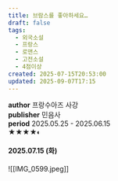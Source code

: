```yaml
---
title: 브람스를 좋아하세요…
draft: false
tags:
  - 외국소설
  - 프랑스
  - 로맨스
  - 고전소설
  - 4점이상
created: 2025-07-15T20:53:00
updated: 2025-09-07T17:15
---
```

**author** 프랑수아즈 사강<br/>
**publisher** 민음사<br/>
**period** 2025.05.25 - 2025.06.15<br/>
★★★★◐

#### 2025.07.15 (화)
![[IMG_0599.jpeg]]
